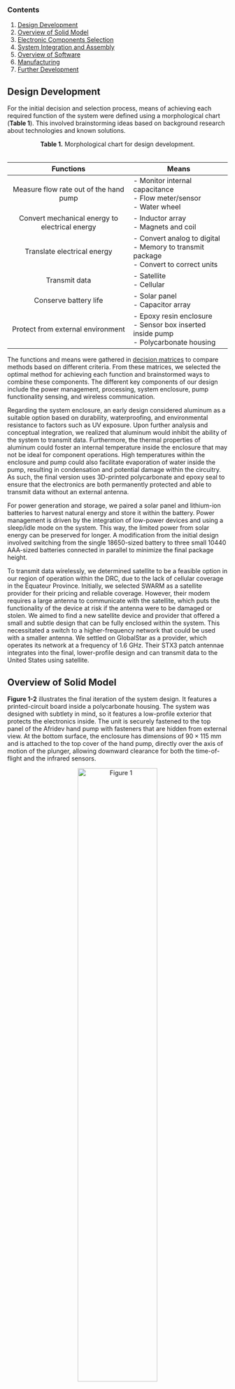 ### Contents

1. [Design Development](#design-development)
2. [Overview of Solid Model](#overview-of-solid-model)
3. [Electronic Components Selection](#electronic-components-selection)
4. [System Integration and Assembly](#system-integration-and-assembly)
5. [Overview of Software](#overview-of-software)
6. [Manufacturing](#manufacturing)
7. [Further Development](#further-development)


## Design Development

For the initial decision and selection process, means of achieving each required function of the system were defined using a morphological chart (**Table 1**). This involved brainstorming ideas based on background research about technologies and known solutions.

<p align="center"><b>Table 1.</b> Morphological chart for design development.<br><br>

| Functions | <center>Means</center> |
|  :----:   | ----- |
| Measure flow rate out of the hand pump | - Monitor internal capacitance<br>- Flow meter/sensor<br>- Water wheel |
| Convert mechanical energy to electrical energy | - Inductor array<br> - Magnets and coil |
| Translate electrical energy | - Convert analog to digital<br>- Memory to transmit package<br> - Convert to correct units |
| Transmit data | - Satellite<br>- Cellular |
| Conserve battery life | - Solar panel<br> - Capacitor array |
| Protect from external environment | - Epoxy resin enclosure<br>- Sensor box inserted inside pump<br>- Polycarbonate housing |

</p>

The functions and means were gathered in [decision matrices](decision_matrices.md) to compare methods based on different criteria. From these matrices, we selected the optimal method for achieving each function and brainstormed ways to combine these components. The different key components of our design include the power management, processing, system enclosure, pump functionality sensing, and wireless communication.

Regarding the system enclosure, an early design considered aluminum as a  suitable option based on durability, waterproofing, and environmental resistance to factors such as UV exposure. Upon further analysis and conceptual integration, we realized that aluminum would inhibit the ability of the system to transmit data. Furthermore, the thermal properties of aluminum could foster an internal temperature inside the enclosure that may not be ideal for component operations. High temperatures within the enclosure and pump could also facilitate evaporation of water inside the pump, resulting in condensation and potential damage within the circuitry. As such, the final version uses 3D-printed polycarbonate and epoxy seal to ensure that the electronics are both permanently protected and able to transmit data without an external antenna.

For power generation and storage, we paired a solar panel and lithium-ion batteries to harvest natural energy and store it within the battery. Power management is driven by the integration of low-power devices and using a sleep/idle mode on the system. This way, the limited power from solar energy can be preserved for longer. A modification from the initial design involved switching from the single 18650-sized battery to three small 10440 AAA-sized batteries connected in parallel to minimize the final package height.

To transmit data wirelessly, we determined satellite to be a feasible option in our region of operation within the DRC, due to the lack of cellular coverage in the Équateur Province. Initially, we selected SWARM as a satellite provider for their pricing and reliable coverage. However, their modem requires a large antenna to communicate with the satellite, which puts the functionality of the device at risk if the antenna were to be damaged or stolen. We aimed to find a new satellite device and provider that offered a small and subtle design that can be fully enclosed within the system. This necessitated a switch to a higher-frequency network that could be used with a smaller antenna. We settled on GlobalStar as a provider, which operates its network at a frequency of $1.6$ GHz. Their STX3 patch antennae integrates into the final, lower-profile design and can transmit data to the United States using satellite.

## Overview of Solid Model

**Figure 1-2** illustrates the final iteration of the system design. It features a printed-circuit board inside a polycarbonate housing. The system was designed with subtlety in mind, so it features a low-profile exterior that protects the electronics inside. The unit is securely fastened to the top panel of the Afridev hand pump with fasteners that are hidden from external view. At the bottom surface, the enclosure has dimensions of $90 \times 115$ mm and is attached to the top cover of the hand pump, directly over the axis of motion of the plunger, allowing downward clearance for both the time-of-flight and the infrared sensors.

<p align="center">
   <img src="https://github.com/jlunaing/Afridev-Hand-Pump-Sensor/blob/937f5e11812a0062556b8e444fde13d92a296132/docs/img/fig1.png" 
   width=60%    
   alt="Figure 1"/>
</p>

<p align="center"><b>Figure 1.</b> Monitoring system installed on top of the Afridev hand pump.</p>

<p align="center">
   <img src="https://github.com/jlunaing/Afridev-Hand-Pump-Sensor/blob/937f5e11812a0062556b8e444fde13d92a296132/docs/img/fig2.png" 
   width=70%    
   alt="Figure 2"/>
</p>

<p align="center"><b>Figure 2.</b> Close-up view of monitoring system.</p>

A detailed solid of the polycarbonate enclosure can be found in the [hardware](hardware) folder, where version [v2](hardware/v2) corresponds to the latest design. The mechanical design of the housing features walls at $60\degree$ angles to dissuade removal of the sensor. The electrical system consists of batteries, a solar cell, charge controller, two sensors, a satellite modem, and a microcontroller. These components, as described in the following sections, are integrated into a PCB which is situated between the bottom and top housing. An exploded and collapsed view of the housing and the PCB is shown below (**Figure 3-4**). Detailed engineering drawings and the detailed electrical circuit schematic can be found in the [Drawings](hardware/v2/Drawings) and [PCB](pcb) folders. The software system that the design will use to process the data is described in the software development plan in the [Product Realization](#product-realization) section.

<p align="middle">
   <img src="https://github.com/jlunaing/Afridev-Hand-Pump-Sensor/blob/937f5e11812a0062556b8e444fde13d92a296132/docs/img/fig3.png" 
   width=50%    
   alt="Figure 3"/>
</p>

<p align="center"><b>Figure 3.</b> Exploded view of monitoring system. Colors shown for visual purposes.</p>

<p align="center">
   <img src="https://github.com/jlunaing/Afridev-Hand-Pump-Sensor/blob/937f5e11812a0062556b8e444fde13d92a296132/docs/img/fig4.png" 
   width=60%    
   alt="Figure 4"/>
</p>

<p align="center"><b>Figure 4.</b> "Collapsed" exploded view of monitoring system</p>

## Electronic Components Selection

The components can be selected based on constraints and factors including cost, performance metrics, compatibility and others described earlier in the design development section. To provide power to the sensor system, three 10440 AAA rechargeable lithium-ion phosphate batteries, also known as LiFePO4 batteries, were selected. Compared to traditional alkaline AAA batteries, 10440 LiFePO4 batteries have a higher voltage, energy density, and are rechargeable so they can provide more power and last longer. They also have a more stable chemistry than other lithium-ion alternatives, lasting up to 10 years. Connected in parallel, these batteries will supply $3.2$ V of power with a combined capacity of $1200$ mAh. The LiFePO4 is a readily available battery, often used in solar garden lights and similar home applications. Since they will be connected in parallel, charging is balanced between the two batteries. 

The design also incorporates the [SM141K06L](https://www.digikey.com/en/products/detail/anysolar-ltd/SM940K12L/9990451) monocrystalline solar cell, which will recharge the batteries from solar energy. This specific cell provides a $4.15$-V nominal output with 183-mW peak power. It comes pre-sealed and has a size of $35\times22$ mm, allowing for ease of integration. To incorporate the solar cell and batteries, we use a shunt charger. This is the simplest type of charger and can be used in this application because the capacity of the batteries far outclasses the maximum output of the solar cell. The solar cell is directly connected to the batteries, and a shunt circuit limits voltage to the battery’s max&mdash;about $3.6$ V. When the batteries are full, additional power generated by the solar cell is simply wasted as heat through the shunt to keep the battery voltage below its max. The maximum power point (MPP) of the solar cell is specifically selected so that it is near the target voltage of the battery, ensuring efficient power extraction. When charging at around $3.5$ V, the panel will sit at about $3.7$ V after a reverse-bias diode, which is near enough the MPP for efficient operation.

To ensure that the handpump system is working, two sensors are responsible for measurements&mdash;specifically, detecting physical pumping action and the presence of water. The [VL53L4CD](https://www.digikey.com/en/products/detail/adafruit-industries-llc/5425/16499347) time-of-flight sensor from ST Microelectronics measures the position of the pump plunger as it moves vertically during pumping. From this displacement and the known cross-sectional area of the plunger, water outflow can be estimated. The sensor includes some useful features such as adjustable distance threshold interrupts that can be used to optimize the power draw of the microcontroller. It also features an accuracy of about $5$ mm. This component runs on $3.3$ V, with a current draw of $19$ mA during active mode and $5$ $\mu$A in idle mode.

Likewise, to detect whether water is indeed flowing when pumping action occurs, we selected the [MLX90614](https://www.digikey.com/en/products/detail/melexis-technologies-nv/MLX90614ESF-BAA-000-SP/5414793) digital infrared temperature sensor from Melexis. By measuring the temperature of a region of the pump that becomes flooded when water is flowing, a temperature drop can be used to directly check that water is present. Its measurement resolution, accuracy, and wide range make it suitable for our purposes. It requires a power supply in the range $2.6$-$3.6$ V to measure temperatures from -$40$ to $85\degree$C.

To transmit data back to CLEAN, we chose the [STX3](https://www.globalstar.com/en-us/products/iot/stx3) satellite modem from Globalstar. It relies on a low-profile, $20\times20$-mm patch antenna that is mounted directly to the PCB together with a surrounding $60\times60$-mm ground plane to function. Globalstar's network covers the entirety of the DRC and operates at an L-band of $1.6$ GHz. At the time of writing this report, each STX3 Modem comes at an initial cost of $60, with a subscription of $16 per month for data transmission.

To interface with the sensor and satellite module as well as control the overall behavior of the electronic system, we chose the ESP32-S2 microcontroller (MCU). The ESP32 series of microcontrollers is highly integrated, ubiquitous, and features built-in Wi-Fi. The [S2 variant](https://www.espressif.com/sites/default/files/documentation/esp32-s2_technical_reference_manual_en.pdf#sysmem) also features an ultra-low-power RISC-V co-processor which can be used to run arbitrary code while the main, power "hungry", MCU is in deep-sleep. This co-processor has low power consumption at $627$ $\mu$W and&mdash;important for this application&mdash;has access to the I2C peripheral. This enables it to communicate with the various sensors without booting the main MCU. The co-processor also has access to $8$ kB of SRAM, which is sufficient for the outlined requirements. The primary processor has $1$ MB of flash and $320$ kB of SRAM [22]. The primary processor has access to additional UART peripherals, which are used to communicate with the satellite transceiver. This system uses the C programming language for developing the code. It integrates into our compact design with dimensions of 18x25mm [16]. The extremely rich feature-set of the ESP32-S2 also keeps doors open to additional features like a smartphone-enabled setup.

The [MAX77827](https://www.mouser.com/new/analog-devices/maxim-max77827-switch-buckboost-converter/) buck-boost converter IC was selected to regulate the main $3.3$-V rail at an efficiency of $96$ %. It accepts input voltages in the range of $2.3$-$5.5$ V and can output a steady $3.3$ V, regardless of whether the input voltage is above or below the target. This is important for functionality, as during satellite transmission, peak current draws may cause battery voltages to dip below $3.3$ V, making a standard step-down only converter inadequate.

To monitor battery voltage, the system uses the [MCP3425A0T](https://www.digikey.com/en/products/detail/microchip-technology/MCP3425A0T-E-CH/1827893) ADC. This component supports I2C serial interface and runs within the range of power supplied by the previously mentioned buck converter. It has up to $16$-bit resolution in a SOT-23-6 package and can use its internal $2$-V reference to sense the entire battery range without needing a voltage divider. An external ADC is used instead of the ESP32’s built-in ADC to manage quiescent current. The ESP32’s ADC is notoriously poor and has a relatively low impedance&mdash;it will waste power if used.

To preserve the Lithium-ion batteries, the [XB8358D0](https://datasheet.lcsc.com/lcsc/1809131533_XySemi-XB8358D0_C80218.pdf) has been integrated. This battery management IC is contained in a small SOT23-5 package and runs on low current, switching between operation mode ($2.8$ $\mu$A) and power-down mode ($1.5$ $\mu$A). This IC will extend battery life by protecting against overcharging, over discharging, overcurrent, load short circuiting, and reverse polarity. While not strictly necessary if the batteries are never replaced, it is included under the assumption that batteries should be serviceable by laypeople.

Additional components, included only for testing and validation on the prototype, include the CP2102 USB-serial converter, the BQ25170DSGR Li-ion charger, and the LM66200DRLR power switch. These components should not be populated for production versions of the device.

## System Integration and Assembly
 
The PCB is mounted onto the bottom part of the housing, where an electrical potting compound is used to permanently the bottom side of the PCB. The two holes surrounding the time-of-flight and infrared sensors are designed to prevent the potting epoxy from leaking onto the sensors and causing issues (**Figure 5**). 

[Epoxy Seal 9000](https://www.theepoxyresinstore.com/products/epoxyseal-9000-2-to-1-electronic-grade-potting-epoxy-resin-48oz-kit) has high temperature and impact resistance and keeps moisture out of the enclosure. This product is RoHS compliant and can be purchased online for $0.08 per fluid ounce, at the time of writing this report. Potting the important components secures the design against component theft and water damage.

The solar panel is mounted to the top part of the housing, with the perforations beneath it designed to allow epoxy to hold it in place effectively (**Figure 6**). This part of the housing has six holes in which metal heat-set inserts can be placed for later attachment to the pump.

<p align="center">
   <img src="https://github.com/jlunaing/Afridev-Hand-Pump-Sensor/blob/937f5e11812a0062556b8e444fde13d92a296132/docs/img/fig5.png" 
   width=60%    
   alt="Figure 5"/>
</p>

<p align="center"><b>Figure 5.</b> The PCB and associated part of the enclosure, with sensor holes highlighted.</p>

<p align="center">
   <img src="https://github.com/jlunaing/Afridev-Hand-Pump-Sensor/blob/937f5e11812a0062556b8e444fde13d92a296132/docs/img/fig6.png" 
   width=60%    
   alt="Figure 6"/>
</p>

<p align="center"><b>Figure 6.</b> The solar panel and its associated perforations.</p>

To assemble the system onto the hand pump, we first drill six holes through the top cover of the hand pump according to the [drawings](hardware/v2/Drawings). These holes match the position of the heat-set inserts on the top part of the enclosure.

Then, the joint assembly of the bottom enclosure with the PCB are placed on top of the pump with its edges inside the perimeter created by the position of the holes on the cover plate of the pump. The solar panel, sealed on top of the top enclosure is connected through its terminals to the PCB. The top enclosure is lowered and mates with the bottom enclosure. Finally, the this assembly is fastened to the cover of the hand pump using M3 screws and the heat-set inserts already on the enclosure. Epoxy seal was not used for the prototype developed to maintain accessibility and viewability of the design.

Combined with slightly undersized holes, these heat-set inserts produce a locking effect like nylon locknuts. The trade-off for the added security from potting and locking screws is that only the replacement of the solar panel and batteries is possible. Therefore, extensive testing should be completed to ensure longevity of each component and the whole system, which would be deployed as a single unit that requires replacement approximately every 10 years. 

## Overview of Software

The software required to create a functioning system needs to be able to perform data collection, translation, and transmission, as well as transitioning a system between idle and active mode. The software is programmed and processed on a microcontroller unit (MCU) that acts as the central controller for the entire system. The finite state diagram for the software is shown in **Figure 7**.

<p align="center">
   <img src="https://github.com/jlunaing/Afridev-Hand-Pump-Sensor/blob/937f5e11812a0062556b8e444fde13d92a296132/docs/img/fig7.png" 
   width=70%    
   alt="Figure 7"/>
</p>

<p align="center"><b>Figure 7.</b> Finite state machine driving the microcontroller unit.</p>

For data collection, the temperature (IR) and distance (ToF) sensor work in tandem to detect if the pump is working. To begin data collection, the ToF sensor is first used to detect if the handle is being pumped. This communicates with the MCU using the I2C protocol and provides accurate measurements. When the sensor reads that the pump is pulled up, the sensor triggers an interrupt (INTR in diagram) in the MCU to come out of [standby mode](https://www.st.com/resource/en/user_manual/um2923-a-guide-to-using-the-vl53l4cx-timeofflight-sensor-with-extended-distance-measurement-stmicroelectronics.pdf). The MCU then turns on the IR sensor, which takes measurements on the ambient and object temperature. The target of interest for the IR sensor is the bottom of the tank where water starts collecting, and the measured data is the temperature difference caused by the presence of water within the tank of the hand pump, relative to the temperature of the tank when no water is present, as described earlier. The MCU makes use of a timer, that is set when the interrupt is triggered, to minimize the data collection when the pump is not being used. 

For data translation, the system must be able to translate measured data values into volumetric measurements of water being pumped. The MCU uses the displacement of the pump handle mechanism to estimate the volume of water displaced by the plunger. This relationship can be determined empirically from testing with the Afridev pump. The IR sensor determines if water is present at the time of pumping. These measurements are calculated and translated to the number of liters output by the pump and detect if the pump has failed or not.

For data transmission, the MCU uses satellite to send the data internationally. The MCU prepares the data packets to send, which may include the pump number, failure status, a checksum, and number of liters pumped over the course of a day. The pump number is a numerical representation of a pump station that can be mapped to the physical location of the pump. The failure status displays if a pump has failed or is still active. The checksum is a calculated value that is sent with the data packet to be checked at the receiving end, to ensure that data has not been corrupted during transmission. The number of liters can be stored and displayed within an  external database.  

## Manufacturing

In regard to the PCB, most components were pre-populated on the board from the PCB manufacturer's assembly service. This is convenient as it saves time and money&mdash;the components they have open for selection are often orders of magnitude cheaper than what can be found on popular supplier sites. Components that could not be found in their available library for assembly were ordered from Mouser and Digikey then soldered by hand. The demonstration enclosure was printed on a group member’s 3D printer out of PETG. 

<p align="middle">
  <img src="https://github.com/jlunaing/Afridev-Hand-Pump-Sensor/blob/937f5e11812a0062556b8e444fde13d92a296132/docs/img/fig9.jpg" width=50% />
  <img src="https://github.com/jlunaing/Afridev-Hand-Pump-Sensor/blob/937f5e11812a0062556b8e444fde13d92a296132/docs/img/fig9b.jpg" width=50% /> 
</p>

<p align="center"><b>Figure 9.</b> (a) Model Afridev hand pump on stand. (b) Open sensor prototype on pump.</p>

## Further Development

These are some recommendations for further developing this project. There are areas where costs can be potentially cut, if desired. In particular, the MLX90614 temperature sensor&mdash; which represents a significant cost&mdash;can likely be replaced with a standard Passive Infrared (PIR) element like those from Zilog. This is possible because it only needs to effectively detect the temperature difference caused by flowing water, not the temperature itself. Additionally, the satellite transceiver should, once coverage expands to the USA in 2024, likely be replaced with the Astronode series of transceivers from Astrocast instead of the chosen Globalstar counterparts. These modules are both more diverse in features and cheaper to buy and operate than the Globalstar offering integrated into the prototype.